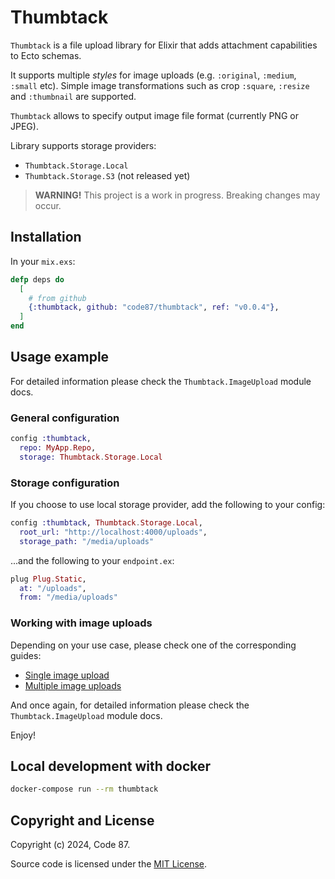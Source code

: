 # Thumbtack

`Thumbtack` is a file upload library for Elixir that adds attachment capabilities to Ecto schemas.

It supports multiple _styles_ for image uploads (e.g. `:original`, `:medium`, `:small` etc). 
Simple image transformations such as crop `:square`, `:resize` and `:thumbnail` are supported.

`Thumbtack` allows to specify output image file format (currently PNG or JPEG).

Library supports storage providers:
 * `Thumbtack.Storage.Local`
 * `Thumbtack.Storage.S3` (not released yet)

> **WARNING!** This project is a work in progress. Breaking changes may occur.

## Installation

In your `mix.exs`:

```elixir
defp deps do
  [
    # from github
    {:thumbtack, github: "code87/thumbtack", ref: "v0.0.4"},
  ]
end
```


## Usage example

For detailed information please check the `Thumbtack.ImageUpload` module docs.

### General configuration

```elixir
config :thumbtack,
  repo: MyApp.Repo,
  storage: Thumbtack.Storage.Local
```

### Storage configuration

If you choose to use local storage provider, add the following to your config:

```elixir
config :thumbtack, Thumbtack.Storage.Local,
  root_url: "http://localhost:4000/uploads",
  storage_path: "/media/uploads"
```

...and the following to your `endpoint.ex`:

```elixir
plug Plug.Static,
  at: "/uploads",
  from: "/media/uploads"
```

### Working with image uploads

Depending on your use case, please check one of the corresponding guides:
  * [Single image upload](guides/single_image_upload.md)
  * [Multiple image uploads](guides/multiple_image_uploads.md)

And once again, for detailed information please check the `Thumbtack.ImageUpload` module docs.

Enjoy!


## Local development with docker

```bash
docker-compose run --rm thumbtack
```

## Copyright and License

Copyright (c) 2024, Code 87.

Source code is licensed under the [MIT License](LICENSE.md).
